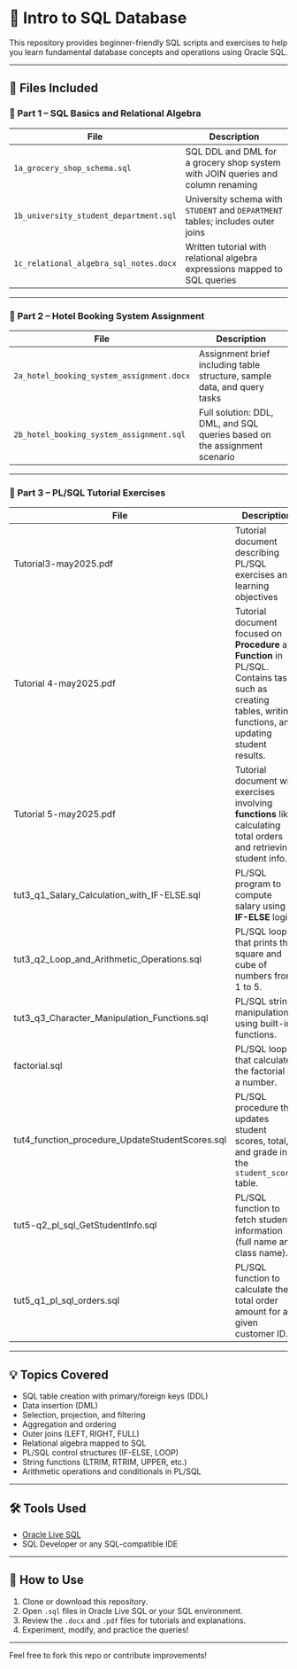 # 📘 Intro to SQL Database

This repository provides beginner-friendly SQL scripts and exercises to help you learn fundamental database concepts and operations using Oracle SQL.

---

## 📁 Files Included

### 🔹 Part 1 – SQL Basics and Relational Algebra

| File                                   | Description                                                                 |
|----------------------------------------|-----------------------------------------------------------------------------|
| `1a_grocery_shop_schema.sql`           | SQL DDL and DML for a grocery shop system with JOIN queries and column renaming |
| `1b_university_student_department.sql` | University schema with `STUDENT` and `DEPARTMENT` tables; includes outer joins |
| `1c_relational_algebra_sql_notes.docx` | Written tutorial with relational algebra expressions mapped to SQL queries |

---

### 🔹 Part 2 – Hotel Booking System Assignment

| File                                        | Description                                                                 |
|---------------------------------------------|-----------------------------------------------------------------------------|
| `2a_hotel_booking_system_assignment.docx`   | Assignment brief including table structure, sample data, and query tasks    |
| `2b_hotel_booking_system_assignment.sql`    | Full solution: DDL, DML, and SQL queries based on the assignment scenario   |

---

### 🔹 Part 3 – PL/SQL Tutorial Exercises

| **File**                                              | **Description**                                                                 |
|-------------------------------------------------------|---------------------------------------------------------------------------------|
| Tutorial3-may2025.pdf                                 | Tutorial document describing PL/SQL exercises and learning objectives           |
| Tutorial 4-may2025.pdf                                | Tutorial document focused on **Procedure** and **Function** in PL/SQL. Contains tasks such as creating tables, writing functions, and updating student results. |
| Tutorial 5-may2025.pdf                                | Tutorial document with exercises involving **functions** like calculating total orders and retrieving student info. |
| tut3_q1_Salary_Calculation_with_IF-ELSE.sql           | PL/SQL program to compute salary using **IF-ELSE** logic.                       |
| tut3_q2_Loop_and_Arithmetic_Operations.sql            | PL/SQL loop that prints the square and cube of numbers from 1 to 5.             |
| tut3_q3_Character_Manipulation_Functions.sql          | PL/SQL string manipulation using built-in functions.                            |
| factorial.sql                                         | PL/SQL loop that calculates the factorial of a number.                         |
| tut4_function_procedure_UpdateStudentScores.sql       | PL/SQL procedure that updates student scores, total, and grade in the `student_scores` table. |
| tut5-q2_pl_sql_GetStudentInfo.sql                     | PL/SQL function to fetch student information (full name and class name).        |
| tut5_q1_pl_sql_orders.sql                             | PL/SQL function to calculate the total order amount for a given customer ID.    |


---

## 💡 Topics Covered

- SQL table creation with primary/foreign keys (DDL)
- Data insertion (DML)
- Selection, projection, and filtering
- Aggregation and ordering
- Outer joins (LEFT, RIGHT, FULL)
- Relational algebra mapped to SQL
- PL/SQL control structures (IF-ELSE, LOOP)
- String functions (LTRIM, RTRIM, UPPER, etc.)
- Arithmetic operations and conditionals in PL/SQL

---

## 🛠️ Tools Used

- [Oracle Live SQL](https://livesql.oracle.com/)
- SQL Developer or any SQL-compatible IDE

---

## 📌 How to Use

1. Clone or download this repository.
2. Open `.sql` files in Oracle Live SQL or your SQL environment.
3. Review the `.docx` and `.pdf` files for tutorials and explanations.
4. Experiment, modify, and practice the queries!

---

Feel free to fork this repo or contribute improvements!
